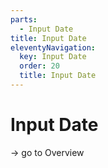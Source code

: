 ```yaml
---
parts:
  - Input Date
title: Input Date
eleventyNavigation:
  key: Input Date
  order: 20
  title: Input Date
---
```

# Input Date

-> go to Overview
